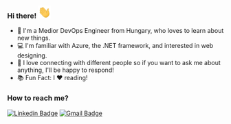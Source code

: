 ### Hi there! <img src="wave.gif" alt="hello" width="30"/>

- 🌱 I'm a Medior DevOps Engineer from Hungary, who loves to learn about new things.
- 💻 I'm familiar with Azure, the .NET framework, and interested in web designing.
- 🔗 I love connecting with different people so if you want to ask me about anything, I'll be happy to respond!
- 📚 Fun Fact: I ❤️ reading!

### How to reach me?
[![Linkedin Badge](https://img.shields.io/badge/-viktordienes-blue?style=flat-square&logo=Linkedin&logoColor=white)](https://www.linkedin.com/in/viktor-dienes/)
[![Gmail Badge](https://img.shields.io/badge/-dienesviktor@gmail.com-d14836?style=flat-square&logo=Gmail&logoColor=white)](mailto:dienesviktor@gmail.com)
